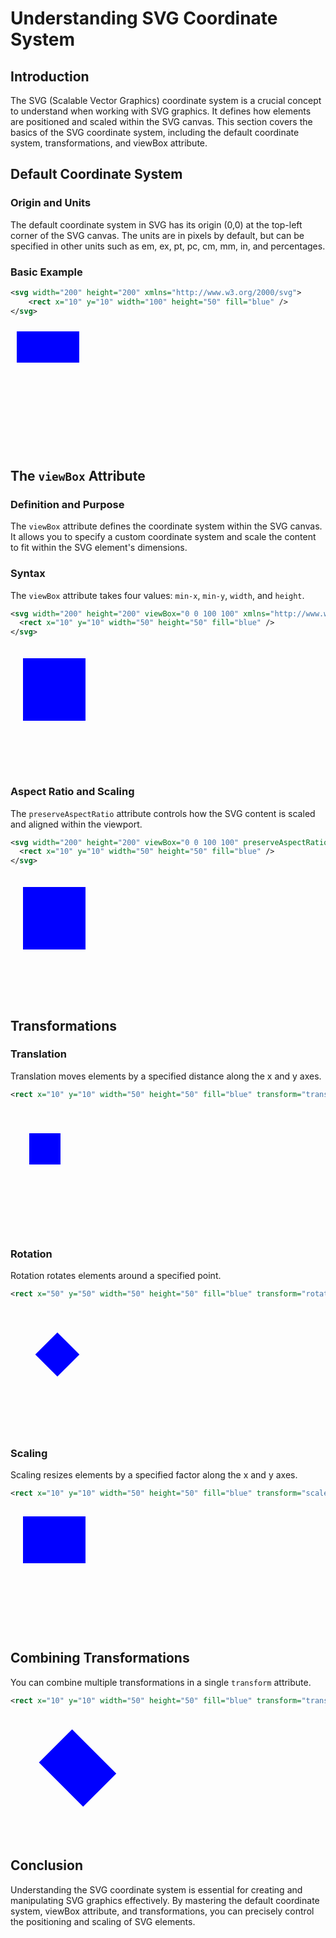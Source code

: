 # Understanding SVG Coordinate System

## Introduction

The SVG (Scalable Vector Graphics) coordinate system is a crucial concept to understand when working with SVG graphics. It defines how elements are positioned and scaled within the SVG canvas. This section covers the basics of the SVG coordinate system, including the default coordinate system, transformations, and viewBox attribute.

## Default Coordinate System

### Origin and Units

The default coordinate system in SVG has its origin (0,0) at the top-left corner of the SVG canvas. The units are in pixels by default, but can be specified in other units such as em, ex, pt, pc, cm, mm, in, and percentages.

### Basic Example

```xml
<svg width="200" height="200" xmlns="http://www.w3.org/2000/svg">
    <rect x="10" y="10" width="100" height="50" fill="blue" />
</svg>
```

<svg width="200" height="200" xmlns="http://www.w3.org/2000/svg">
  <rect x="10" y="10" width="100" height="50" fill="blue" />
</svg>

## The `viewBox` Attribute

### Definition and Purpose

The `viewBox` attribute defines the coordinate system within the SVG canvas. It allows you to specify a custom coordinate system and scale the content to fit within the SVG element's dimensions.

### Syntax

The `viewBox` attribute takes four values: `min-x`, `min-y`, `width`, and `height`.

```xml
<svg width="200" height="200" viewBox="0 0 100 100" xmlns="http://www.w3.org/2000/svg">
  <rect x="10" y="10" width="50" height="50" fill="blue" />
</svg>
```

<svg width="200" height="200" viewBox="0 0 100 100" xmlns="http://www.w3.org/2000/svg">
  <rect x="10" y="10" width="50" height="50" fill="blue" />
</svg>

### Aspect Ratio and Scaling

The `preserveAspectRatio` attribute controls how the SVG content is scaled and aligned within the viewport.

```xml
<svg width="200" height="200" viewBox="0 0 100 100" preserveAspectRatio="xMidYMid meet" xmlns="http://www.w3.org/2000/svg">
  <rect x="10" y="10" width="50" height="50" fill="blue" />
</svg>
```

<svg width="200" height="200" viewBox="0 0 100 100" preserveAspectRatio="xMidYMid meet" xmlns="http://www.w3.org/2000/svg">
  <rect x="10" y="10" width="50" height="50" fill="blue" />
</svg>

## Transformations

### Translation

Translation moves elements by a specified distance along the x and y axes.

```xml
<rect x="10" y="10" width="50" height="50" fill="blue" transform="translate(20,30)" />
```

<svg width="200" height="200" xmlns="http://www.w3.org/2000/svg">
  <rect x="10" y="10" width="50" height="50" fill="blue" transform="translate(20,30)" />
</svg>

### Rotation

Rotation rotates elements around a specified point.

```xml
<rect x="50" y="50" width="50" height="50" fill="blue" transform="rotate(45 75 75)" />
```

<svg width="200" height="200" xmlns="http://www.w3.org/2000/svg">
  <rect x="50" y="50" width="50" height="50" fill="blue" transform="rotate(45 75 75)" />
</svg>

### Scaling

Scaling resizes elements by a specified factor along the x and y axes.

```xml
<rect x="10" y="10" width="50" height="50" fill="blue" transform="scale(2,1.5)" />
```

<svg width="200" height="200" xmlns="http://www.w3.org/2000/svg">
  <rect x="10" y="10" width="50" height="50" fill="blue" transform="scale(2,1.5)" />
</svg>

## Combining Transformations

You can combine multiple transformations in a single `transform` attribute.

```xml
<rect x="10" y="10" width="50" height="50" fill="blue" transform="translate(20,30) rotate(45 75 75) scale(2,1.5)" />
```

<svg width="200" height="200" xmlns="http://www.w3.org/2000/svg">
  <rect x="10" y="10" width="50" height="50" fill="blue" transform="translate(20,30) rotate(45 75 75) scale(2,1.5)" />
</svg>

## Conclusion

Understanding the SVG coordinate system is essential for creating and manipulating SVG graphics effectively. By mastering the default coordinate system, viewBox attribute, and transformations, you can precisely control the positioning and scaling of SVG elements.